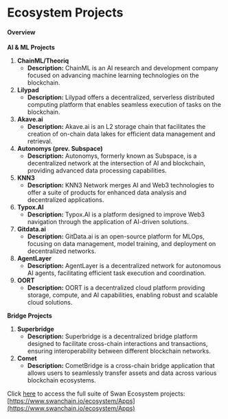 # Ecosystem Projects

#### &#x20;Overview

**AI & ML Projects**

1. **ChainML/Theoriq**
   * **Description:** ChainML is an AI research and development company focused on advancing machine learning technologies on the blockchain.
2. **Lilypad**
   * **Description:** Lilypad offers a decentralized, serverless distributed computing platform that enables seamless execution of tasks on the blockchain.
3. **Akave.ai**
   * **Description:** Akave.ai is an L2 storage chain that facilitates the creation of on-chain data lakes for efficient data management and retrieval.
4. **Autonomys (prev. Subspace)**
   * **Description:** Autonomys, formerly known as Subspace, is a decentralized network at the intersection of AI and blockchain, providing advanced data processing capabilities.
5. **KNN3**
   * **Description:** KNN3 Network merges AI and Web3 technologies to offer a suite of products for enhanced data analysis and decentralized applications.
6. **Typox.AI**
   * **Description:** Typox.AI is a platform designed to improve Web3 navigation through the application of AI-driven solutions.
7. **Gitdata.ai**
   * **Description:** GitData.ai is an open-source platform for MLOps, focusing on data management, model training, and deployment on decentralized networks.
8. **AgentLayer**
   * **Description:** AgentLayer is a decentralized network for autonomous AI agents, facilitating efficient task execution and coordination.
9. **OORT**
   * **Description:** OORT is a decentralized cloud platform providing storage, compute, and AI capabilities, enabling robust and scalable cloud solutions.

**Bridge Projects**

1. **Superbridge**
   * **Description:** Superbridge is a decentralized bridge platform designed to facilitate cross-chain interactions and transactions, ensuring interoperability between different blockchain networks.
2. **Comet**
   * **Description:** CometBridge is a cross-chain bridge application that allows users to seamlessly transfer assets and data across various blockchain ecosystems.

Click [here](https://www.swanchain.io/ecosystem/Apps) to access the full suite of Swan Ecosystem projects:[https://www.swanchain.io/ecosystem/Apps](https://www.swanchain.io/ecosystem/Apps)
